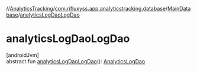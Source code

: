 //[AnalyticsTracking](../../../index.md)/[com.rifluxyss.app.analyticstracking.database](../index.md)/[MainDatabase](index.md)/[analyticsLogDaoLogDao](analytics-log-dao-log-dao.md)

# analyticsLogDaoLogDao

[androidJvm]\
abstract fun [analyticsLogDaoLogDao](analytics-log-dao-log-dao.md)(): [AnalyticsLogDao](../../com.rifluxyss.app.analyticstracking.dao/-analytics-log-dao/index.md)
